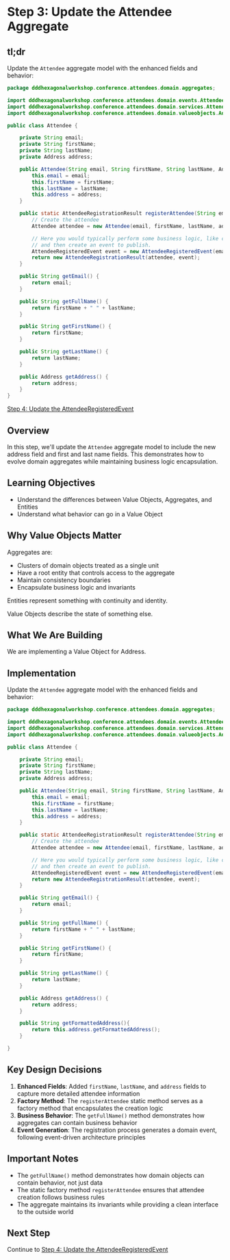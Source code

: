 # Step 3: Update the Attendee Aggregate

## tl;dr

Update the `Attendee` aggregate model with the enhanced fields and behavior:

```java
package dddhexagonalworkshop.conference.attendees.domain.aggregates;

import dddhexagonalworkshop.conference.attendees.domain.events.AttendeeRegisteredEvent;
import dddhexagonalworkshop.conference.attendees.domain.services.AttendeeRegistrationResult;
import dddhexagonalworkshop.conference.attendees.domain.valueobjects.Address;

public class Attendee {

    private String email;
    private String firstName;
    private String lastName;
    private Address address;

    public Attendee(String email, String firstName, String lastName, Address address) {
        this.email = email;
        this.firstName = firstName;
        this.lastName = lastName;
        this.address = address;
    }

    public static AttendeeRegistrationResult registerAttendee(String email, String firstName, String lastName, Address address) {
        // Create the attendee
        Attendee attendee = new Attendee(email, firstName, lastName, address);

        // Here you would typically perform some business logic, like checking if the attendee already exists
        // and then create an event to publish.
        AttendeeRegisteredEvent event = new AttendeeRegisteredEvent(email, attendee.getFullName());
        return new AttendeeRegistrationResult(attendee, event);
    }

    public String getEmail() {
        return email;
    }

    public String getFullName() {
        return firstName + " " + lastName;
    }

    public String getFirstName() {
        return firstName;
    }

    public String getLastName() {
        return lastName;
    }

    public Address getAddress() {
        return address;
    }
}
```

[Step 4: Update the AttendeeRegisteredEvent](04-Update-the-Event.md)

## Overview

In this step, we'll update the `Attendee` aggregate model to include the new address field and first and last name fields. This demonstrates how to evolve domain aggregates while maintaining business logic encapsulation.

## Learning Objectives

- Understand the differences between Value Objects, Aggregates, and Entities
- Understand what behavior can go in a Value Object

## Why Value Objects Matter

Aggregates are:

- Clusters of domain objects treated as a single unit
- Have a root entity that controls access to the aggregate
- Maintain consistency boundaries
- Encapsulate business logic and invariants

Entities represent something with continuity and identity.

Value Objects describe the state of something else.

## What We Are Building

We are implementing a Value Object for Address.

## Implementation

Update the `Attendee` aggregate model with the enhanced fields and behavior:

```java
package dddhexagonalworkshop.conference.attendees.domain.aggregates;

import dddhexagonalworkshop.conference.attendees.domain.events.AttendeeRegisteredEvent;
import dddhexagonalworkshop.conference.attendees.domain.services.AttendeeRegistrationResult;
import dddhexagonalworkshop.conference.attendees.domain.valueobjects.Address;

public class Attendee {

    private String email;
    private String firstName;
    private String lastName;
    private Address address;

    public Attendee(String email, String firstName, String lastName, Address address) {
        this.email = email;
        this.firstName = firstName;
        this.lastName = lastName;
        this.address = address;
    }

    public static AttendeeRegistrationResult registerAttendee(String email, String firstName, String lastName, Address address) {
        // Create the attendee
        Attendee attendee = new Attendee(email, firstName, lastName, address);

        // Here you would typically perform some business logic, like checking if the attendee already exists
        // and then create an event to publish.
        AttendeeRegisteredEvent event = new AttendeeRegisteredEvent(email, attendee.getFullName());
        return new AttendeeRegistrationResult(attendee, event);
    }

    public String getEmail() {
        return email;
    }

    public String getFullName() {
        return firstName + " " + lastName;
    }

    public String getFirstName() {
        return firstName;
    }

    public String getLastName() {
        return lastName;
    }

    public Address getAddress() {
        return address;
    }

    public String getFormattedAddress(){
        return this.address.getFormattedAddress();
    }

}
```

## Key Design Decisions

1. **Enhanced Fields**: Added `firstName`, `lastName`, and `address` fields to capture more detailed attendee information
2. **Factory Method**: The `registerAttendee` static method serves as a factory method that encapsulates the creation logic
3. **Business Behavior**: The `getFullName()` method demonstrates how aggregates can contain business behavior
4. **Event Generation**: The registration process generates a domain event, following event-driven architecture principles

## Important Notes

- The `getFullName()` method demonstrates how domain objects can contain behavior, not just data
- The static factory method `registerAttendee` ensures that attendee creation follows business rules
- The aggregate maintains its invariants while providing a clean interface to the outside world

## Next Step

Continue to [Step 4: Update the AttendeeRegisteredEvent](04-Update-the-Event.md)
